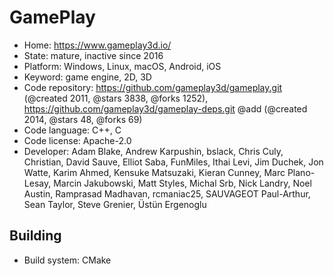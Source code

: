 # GamePlay

- Home: https://www.gameplay3d.io/
- State: mature, inactive since 2016
- Platform: Windows, Linux, macOS, Android, iOS
- Keyword: game engine, 2D, 3D
- Code repository: https://github.com/gameplay3d/gameplay.git (@created 2011, @stars 3838, @forks 1252), https://github.com/gameplay3d/gameplay-deps.git @add (@created 2014, @stars 48, @forks 69)
- Code language: C++, C
- Code license: Apache-2.0
- Developer: Adam Blake, Andrew Karpushin, bslack, Chris Culy, Christian, David Sauve, Elliot Saba, FunMiles, Ithai Levi, Jim Duchek, Jon Watte, Karim Ahmed, Kensuke Matsuzaki, Kieran Cunney, Marc Plano-Lesay, Marcin Jakubowski, Matt Styles, Michal Srb, Nick Landry, Noel Austin, Ramprasad Madhavan, rcmaniac25, SAUVAGEOT Paul-Arthur, Sean Taylor, Steve Grenier, Üstün Ergenoglu

## Building

- Build system: CMake
